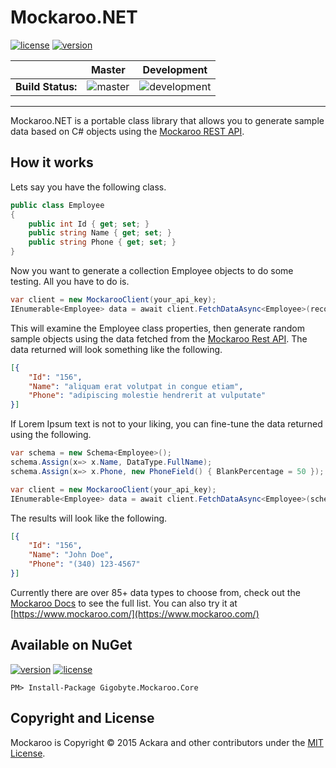 # Mockaroo.NET

[![license](https://img.shields.io/badge/license-MIT%20License-blue.svg)](https://github.com/Ackara/Mockaroo.NET/blob/master/LICENSE) [![version](https://img.shields.io/nuget/v/Gigobyte.Mockaroo.Core.svg?style=flat-square)](https://www.nuget.org/packages?q=Gigobyte.Mockaroo.Core)

|   |Master|Development|
|---|------|-----------|
|**Build Status:**|![master](https://gigobyte.visualstudio.com/_apis/public/build/definitions/a2f0cdc6-0844-4f92-94e3-31763d79467f/26/badge)|![development](https://gigobyte.visualstudio.com/_apis/public/build/definitions/a2f0cdc6-0844-4f92-94e3-31763d79467f/27/badge)|

----------

Mockaroo.NET is a portable class library that allows you to generate sample data based on C# objects using the [Mockaroo REST API](https://mockaroo.com/api/docs).

## How it works
Lets say you have the following class.

```csharp
public class Employee
{
	public int Id { get; set; }
	public string Name { get; set; }
	public string Phone { get; set; } 
} 
```

Now you want to generate a collection Employee objects to do some testing. All you have to do is.

```csharp
var client = new MockarooClient(your_api_key);
IEnumerable<Employee> data = await client.FetchDataAsync<Employee>(records: 100);
```

This will examine the Employee class properties, then generate random sample objects using the data fetched from the [Mockaroo Rest API](https://www.mockaroo.com/api/docs). The data returned will look something like the following.

```json
[{
	"Id": "156",
	"Name": "aliquam erat volutpat in congue etiam",
	"Phone": "adipiscing molestie hendrerit at vulputate"
}]
```

If Lorem Ipsum text is not to your liking, you can fine-tune the data returned using the following.

```csharp
var schema = new Schema<Employee>();
schema.Assign(x=> x.Name, DataType.FullName);
schema.Assign(x=> x.Phone, new PhoneField() { BlankPercentage = 50 });

var client = new MockarooClient(your_api_key);
IEnumerable<Employee> data = await client.FetchDataAsync<Employee>(schema, records: 1000);
```

The results will look like the following.

```json
[{
	"Id": "156",
	"Name": "John Doe",
	"Phone": "(340) 123-4567"
}]
```

Currently there are over 85+ data types to choose from, check out the [Mockaroo Docs](https://www.mockaroo.com/api/docs) to see the full list. You can also try it at [https://www.mockaroo.com/](https://www.mockaroo.com/) 

## Available on NuGet
[![version](https://img.shields.io/nuget/v/Gigobyte.Mockaroo.Core.svg?style=flat-square)](https://www.nuget.org/packages?q=Gigobyte.Mockaroo.Core) [![license](https://img.shields.io/badge/license-MIT%20License-blue.svg)](https://github.com/Ackara/Mockaroo.NET/blob/master/LICENSE)

```
PM> Install-Package Gigobyte.Mockaroo.Core
```

## Copyright and License
Mockaroo is Copyright © 2015 Ackara and other contributors under the [MIT License](https://opensource.org/licenses/MIT).
